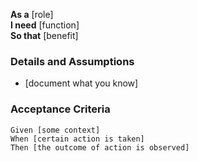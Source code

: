 **As a** [role]  
**I need** [function]  
**So that** [benefit]  
    
### Details and Assumptions
* [document what you know]      

### Acceptance Criteria     
```gherkin
Given [some context]
When [certain action is taken]
Then [the outcome of action is observed]
